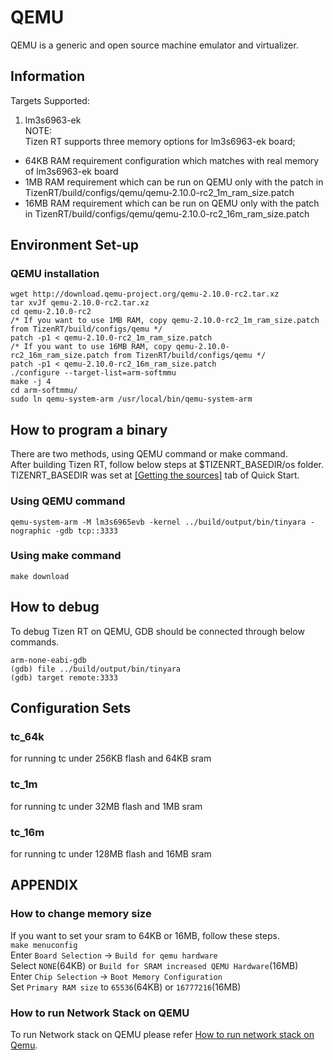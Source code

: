 # QEMU

QEMU is a generic and open source machine emulator and virtualizer.

## Information

Targets Supported:

1. lm3s6963-ek  
NOTE:  
Tizen RT supports three memory options for lm3s6963-ek board;
- 64KB RAM requirement configuration which matches with real memory of lm3s6963-ek board
- 1MB RAM requirement which can be run on QEMU only with the patch in TizenRT/build/configs/qemu/qemu-2.10.0-rc2_1m_ram_size.patch
- 16MB RAM requirement which can be run on QEMU only with the patch in TizenRT/build/configs/qemu/qemu-2.10.0-rc2_16m_ram_size.patch

## Environment Set-up
### QEMU installation

```
wget http://download.qemu-project.org/qemu-2.10.0-rc2.tar.xz
tar xvJf qemu-2.10.0-rc2.tar.xz
cd qemu-2.10.0-rc2
/* If you want to use 1MB RAM, copy qemu-2.10.0-rc2_1m_ram_size.patch from TizenRT/build/configs/qemu */
patch -p1 < qemu-2.10.0-rc2_1m_ram_size.patch
/* If you want to use 16MB RAM, copy qemu-2.10.0-rc2_16m_ram_size.patch from TizenRT/build/configs/qemu */
patch -p1 < qemu-2.10.0-rc2_16m_ram_size.patch
./configure --target-list=arm-softmmu
make -j 4
cd arm-softmmu/
sudo ln qemu-system-arm /usr/local/bin/qemu-system-arm
```
## How to program a binary

There are two methods, using QEMU command or make command.  
After building Tizen RT, follow below steps at $TIZENRT_BASEDIR/os folder.  
TIZENRT_BASEDIR was set at [[Getting the sources]](../../../README.md#getting-the-sources) tab of Quick Start.

### Using QEMU command

```
qemu-system-arm -M lm3s6965evb -kernel ../build/output/bin/tinyara -nographic -gdb tcp::3333
```

### Using make command

```
make download
```

## How to debug

To debug Tizen RT on QEMU, GDB should be connected through below commands.

```
arm-none-eabi-gdb
(gdb) file ../build/output/bin/tinyara
(gdb) target remote:3333
```

## Configuration Sets
### tc_64k
for running tc under 256KB flash and 64KB sram

### tc_1m
for running tc under 32MB flash and 1MB sram

### tc_16m
for running tc under 128MB flash and 16MB sram

## APPENDIX
### How to change memory size
If you want to set your sram to 64KB or 16MB, follow these steps.  
`make menuconfig`  
Enter `Board Selection` -> `Build for qemu hardware`  
Select `NONE`(64KB) or `Build for SRAM increased QEMU Hardware`(16MB)  
Enter `Chip Selection` -> `Boot Memory Configuration`  
Set `Primary RAM size` to `65536`(64KB) or `16777216`(16MB)

### How to run Network Stack on QEMU
To run Network stack on QEMU please refer [How to run network stack on Qemu](HowToRunNetworkStackOnQemu.md). 
